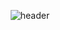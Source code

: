 
<div align="center">


![header](https://capsule-render.vercel.app/api?type=Rounded&color=438CB5&height=300&section=header&text=Sunjoo%20Kim&fontSize=90&fontColor=FF9999)


</div>




<!--
**sseunn/sseunn** is a ✨ _special_ ✨ repository because its `README.md` (this file) appears on your GitHub profile.

Here are some ideas to get you started:

- 🔭 I’m currently working on ...
- 🌱 I’m currently learning ...
- 👯 I’m looking to collaborate on ...
- 🤔 I’m looking for help with ...
- 💬 Ask me about ...
- 📫 How to reach me: ...
- 😄 Pronouns: ...
- ⚡ Fun fact: ...
-->
